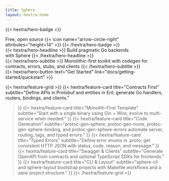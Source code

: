 ```yaml
---
title: Sphere
layout: hextra-home
---
```


{{< hextra/hero-badge >}}
  <div class="hx:w-2 hx:h-2 hx:rounded-full hx:bg-primary-400"></div>
  <span>Free, open source</span>
  {{< icon name="arrow-circle-right" attributes="height=14" >}}
{{< /hextra/hero-badge >}}

<div class="hx:mt-6 hx:mb-6">
{{< hextra/hero-headline >}}
  Build pragmatic Go backends&nbsp;<br class="hx:sm:block hx:hidden" />with Sphere
{{< /hextra/hero-headline >}}
</div>

<div class="hx:mb-12">
{{< hextra/hero-subtitle >}}
  Monolithic-first toolkit with codegen for contracts, errors, stubs, and clients
{{< /hextra/hero-subtitle >}}
</div>

<div class="hx:mb-6">
{{< hextra/hero-button text="Get Started" link="docs/getting-started/quickstart" >}}
</div>

<div class="hx:mt-6"></div>

{{< hextra/feature-grid >}}
  {{< hextra/feature-card
    title="Contracts First"
    subtitle="Define APIs in Protobuf and entities in Ent; generate Go handlers, routers, bindings, and clients."
  >}}
  {{< hextra/feature-card
    title="Monolith-First Template"
    subtitle="Start with a single binary using Gin + Wire; evolve to multi-service when needed."
  >}}
  {{< hextra/feature-card
    title="Code Generation"
    subtitle="protoc-gen-sphere, protoc-gen-route, protoc-gen-sphere-binding, and protoc-gen-sphere-errors automate server, routing, tags, and typed errors."
  >}}
  {{< hextra/feature-card
    title="Typed Errors"
    subtitle="Define error enums in .proto; get consistent HTTP JSON with status, code, reason, and message."
  >}}
  {{< hextra/feature-card
    title="Swagger & Clients"
    subtitle="Generate OpenAPI from contracts and optional TypeScript SDKs for frontends."
  >}}
  {{< hextra/feature-card
    title="CLI & Layout"
    subtitle="sphere-cli and sphere-layout bootstrap projects with Makefile workflows and a sane project structure."
  >}}
{{< /hextra/feature-grid >}}
